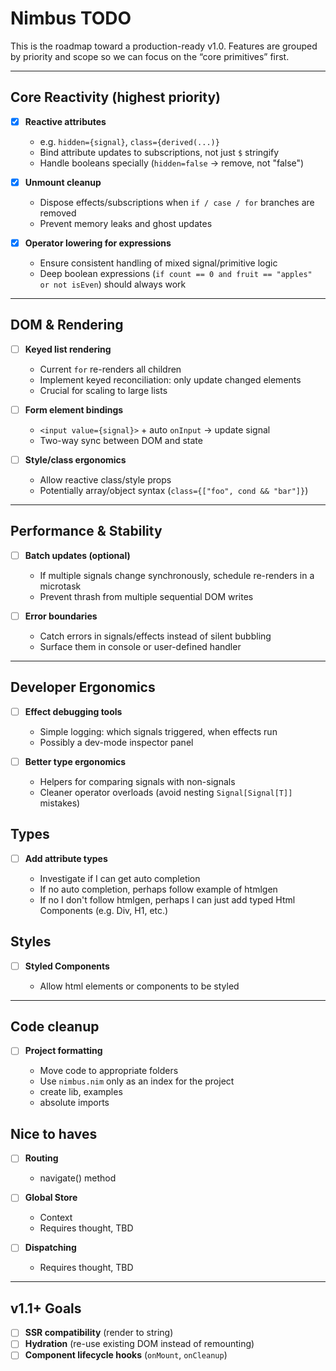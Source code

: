 # Nimbus TODO

This is the roadmap toward a production-ready v1.0.
Features are grouped by priority and scope so we can focus on the “core primitives” first.

---

## Core Reactivity (highest priority)

- [x] **Reactive attributes**

  - e.g. `hidden={signal}`, `class={derived(...)}`
  - Bind attribute updates to subscriptions, not just `$` stringify
  - Handle booleans specially (`hidden=false` → remove, not "false")

- [x] **Unmount cleanup**

  - Dispose effects/subscriptions when `if / case / for` branches are removed
  - Prevent memory leaks and ghost updates

- [x] **Operator lowering for expressions**
  - Ensure consistent handling of mixed signal/primitive logic
  - Deep boolean expressions (`if count == 0 and fruit == "apples" or not isEven`) should always work

---

## DOM & Rendering

- [ ] **Keyed list rendering**

  - Current `for` re-renders all children
  - Implement keyed reconciliation: only update changed elements
  - Crucial for scaling to large lists

- [ ] **Form element bindings**

  - `<input value={signal}>` + auto `onInput` → update signal
  - Two-way sync between DOM and state

- [ ] **Style/class ergonomics**

  - Allow reactive class/style props
  - Potentially array/object syntax (`class={["foo", cond && "bar"]}`)

---

## Performance & Stability

- [ ] **Batch updates (optional)**

  - If multiple signals change synchronously, schedule re-renders in a microtask
  - Prevent thrash from multiple sequential DOM writes

- [ ] **Error boundaries**

  - Catch errors in signals/effects instead of silent bubbling
  - Surface them in console or user-defined handler

---

## Developer Ergonomics

- [ ] **Effect debugging tools**

  - Simple logging: which signals triggered, when effects run
  - Possibly a dev-mode inspector panel

- [ ] **Better type ergonomics**

  - Helpers for comparing signals with non-signals
  - Cleaner operator overloads (avoid nesting `Signal[Signal[T]]` mistakes)

## Types

- [ ] **Add attribute types**

  - Investigate if I can get auto completion
  - If no auto completion, perhaps follow example of htmlgen
  - If no I don't follow htmlgen, perhaps I can just add typed Html Components (e.g. Div, H1, etc.)

## Styles

- [ ] **Styled Components**

  - Allow html elements or components to be styled

---

## Code cleanup

- [ ] **Project formatting**

  - Move code to appropriate folders
  - Use `nimbus.nim` only as an index for the project
  - create lib, examples
  - absolute imports

## Nice to haves

- [ ] **Routing**

  - navigate() method

- [ ] **Global Store**

  - Context
  - Requires thought, TBD

- [ ] **Dispatching**

  - Requires thought, TBD

---

## v1.1+ Goals

- [ ] **SSR compatibility** (render to string)
- [ ] **Hydration** (re-use existing DOM instead of remounting)
- [ ] **Component lifecycle hooks** (`onMount`, `onCleanup`)

